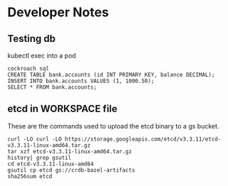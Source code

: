 # Developer Notes

## Testing db

kubectl exec into a pod

```
cockroach sql
CREATE TABLE bank.accounts (id INT PRIMARY KEY, balance DECIMAL);
INSERT INTO bank.accounts VALUES (1, 1000.50);
SELECT * FROM bank.accounts;
```

## etcd in WORKSPACE file

These are the commands used to upload the etcd binary to a gs bucket.
```
curl -LO curl -LO https://storage.googleapis.com/etcd/v3.3.11/etcd-v3.3.11-linux-amd64.tar.gz
tar xzf etcd-v3.3.11-linux-amd64.tar.gz
history| grep gsutil
cd etcd-v3.3.11-linux-amd64
gsutil cp etcd gs://crdb-bazel-artifacts
sha256sum etcd
```
